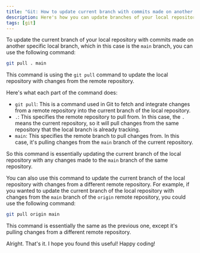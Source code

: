 ```yaml
---
title: "Git: How to update current branch with commits made on another local branch"
description: Here's how you can update branches of your local repository with commits made on another specific local branch
tags: [git]
---
```


To update the current branch of your local repository with commits made on another specific local branch, which in this case is the `main` branch, you can use the following command:

```bash
git pull . main
```

This command is using the `git pull` command to update the local repository with changes from the remote repository.

Here's what each part of the command does:

- `git pull`: This is a command used in Git to fetch and integrate changes from a remote repository into the current branch of the local repository.
- `.`: This specifies the remote repository to pull from. In this case, the `.` means the current repository, so it will pull changes from the same repository that the local branch is already tracking.
- `main`: This specifies the remote branch to pull changes from. In this case, it's pulling changes from the `main` branch of the current repository.

So this command is essentially updating the current branch of the local repository with any changes made to the `main` branch of the same repository.

You can also use this command to update the current branch of the local repository with changes from a different remote repository. For example, if you wanted to update the current branch of the local repository with changes from the `main` branch of the `origin` remote repository, you could use the following command:

```bash
git pull origin main
```

This command is essentially the same as the previous one, except it's pulling changes from a different remote repository.

Alright. That's it. I hope you found this useful! Happy coding!
